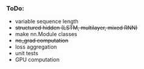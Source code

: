 ### ToDo:
- variable sequence length
- ~~structured hidden (LSTM, multilayer, mixed RNN)~~
- make nn.Module classes
- ~~no_grad computation~~
- loss aggregation
- unit tests
- GPU computation
